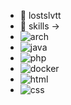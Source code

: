 - 👋 lostslvtt
- 👀 skills ->
- ![arch](https://github.com/tandpfun/skill-icons/blob/Arch-Dark.svg?raw=true)
- ![java](https://github.com/tandpfun/skill-icons/blob/Java-Dark.svg?raw=true)
- ![php](https://github.com/tandpfun/skill-icons/blob/PHP-Dark.svg?raw=true)
- ![docker](https://github.com/tandpfun/skill-icons/blob/Docker.svg?raw=true)
- ![html](https://github.com/tandpfun/skill-icons/blob/HTML.svg?raw=true)
- ![css](https://github.com/tandpfun/skill-icons/blob/CSS.svg?raw=true)
